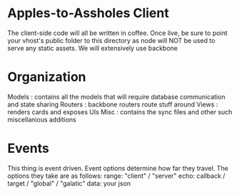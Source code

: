 Apples-to-Assholes Client
=
The client-side code will all be written in coffee. Once live, be sure to point your vhost's public folder
to this directory as node will NOT be used to serve any static assets. We will extensively use backbone

Organization
=
Models : contains all the models that will require database communication and state sharing
Routers : backbone routers route stuff around
Views : renders cards and exposes UIs
Misc : contains the sync files and other such miscellanious additions

Events
=
This thing is event driven. Event options determine how far they travel. The options they take are as follows:
	range: "client" / "server"
	echo: callback / target / "global" / "galatic"
	data: your json